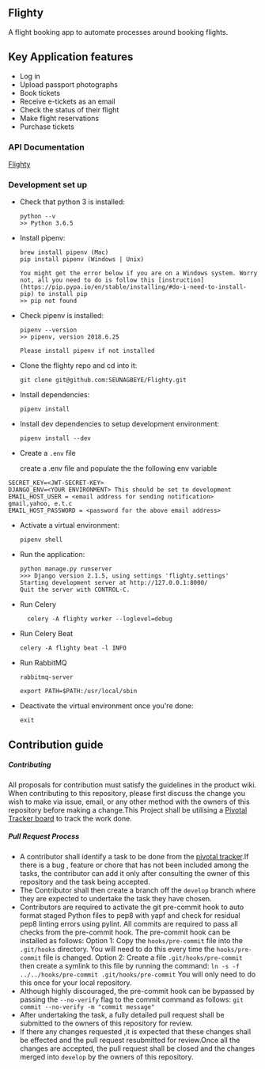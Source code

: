 ## Flighty

A flight booking app to automate processes around booking flights.


## Key Application features

- Log in
- Upload passport photographs
- Book tickets
- Receive e-tickets as an email
- Check the status of their flight
- Make flight reservations
- Purchase tickets
 


### API Documentation

[Flighty](https://documenter.getpostman.com/view/2969248/RztrHmL7)

### Development set up

-   Check that python 3 is installed:

    ```
    python --v
    >> Python 3.6.5
    ```

-   Install pipenv:

    ```
    brew install pipenv (Mac)
    pip install pipenv (Windows | Unix)
    
    You might get the error below if you are on a Windows system. Worry not, all you need to do is follow this [instruction](https://pip.pypa.io/en/stable/installing/#do-i-need-to-install-pip) to install pip
    >> pip not found
    ```

-   Check pipenv is installed:
    ```
    pipenv --version
    >> pipenv, version 2018.6.25

    Please install pipenv if not installed
    ```


-   Clone the flighty repo and cd into it:

    ```
    git clone git@github.com:SEUNAGBEYE/Flighty.git
    ```

-   Install dependencies:

    ```
    pipenv install
    ```

-   Install dev dependencies to setup development environment:

    ```
    pipenv install --dev
    ```
  
- Create a `.env` file


  create a .env file and populate the the following env variable
```
SECRET_KEY=<JWT-SECRET-KEY>
DJANGO_ENV=<YOUR ENVIRONMENT> This should be set to development
EMAIL_HOST_USER = <email address for sending notification> gmail,yahoo, e.t.c
EMAIL_HOST_PASSWORD = <password for the above email address>
```


-   Activate a virtual environment:

    ```
    pipenv shell
    ```



-   Run the application:

    ```
    python manage.py runserver
    >>> Django version 2.1.5, using settings 'flighty.settings'
    Starting development server at http://127.0.0.1:8000/
    Quit the server with CONTROL-C.
    ```

- Run Celery
  ```
    celery -A flighty worker --loglevel=debug
  ```

- Run Celery Beat
  ```
  celery -A flighty beat -l INFO
  ```

- Run RabbitMQ
  ```
  rabbitmq-server

  export PATH=$PATH:/usr/local/sbin
  ```

-   Deactivate the virtual environment once you're done:
    ```
    exit
    ```

## Contribution guide

##### Contributing

All proposals for contribution must satisfy the guidelines in the product wiki.
When contributing to this repository, please first discuss the change you wish to make via issue, email, or any other method with the owners of this repository before making a change.This Project shall be utilising a [Pivotal Tracker board](https://www.pivotaltracker.com/n/projects/2237877) to track the work done.

##### Pull Request Process

-   A contributor shall identify a task to be done from the [pivotal tracker](https://www.pivotaltracker.com/n/projects/2170023).If there is a bug , feature or chore that has not been included among the tasks, the contributor can add it only after consulting the owner of this repository and the task being accepted.
-   The Contributor shall then create a branch off the `develop` branch where they are expected to undertake the task they have chosen.
-   Contributors are required to activate the git pre-commit hook to auto format staged Python files to pep8 with yapf and check for residual pep8 linting errors using pylint.
    All commits are required to pass all checks from the pre-commit hook.
    The pre-commit hook can be installed as follows:
    Option 1: Copy the `hooks/pre-commit` file into the `.git/hooks` directory.
    You will need to do this every time the `hooks/pre-commit` file is changed.
    Option 2: Create a file `.git/hooks/pre-commit` then create a symlink to this file by running the command:
    `ln -s -f ../../hooks/pre-commit .git/hooks/pre-commit`
    You will only need to do this once for your local repository.
-   Although highly discouraged, the pre-commit hook can be bypassed by passing the `--no-verify` flag to the commit command as follows:
    `git commit --no-verify -m "commit message"`
-   After undertaking the task, a fully detailed pull request shall be submitted to the owners of this repository for review.
-   If there any changes requested ,it is expected that these changes shall be effected and the pull request resubmitted for review.Once all the changes are accepted, the pull request shall be closed and the changes merged into `develop` by the owners of this repository.
